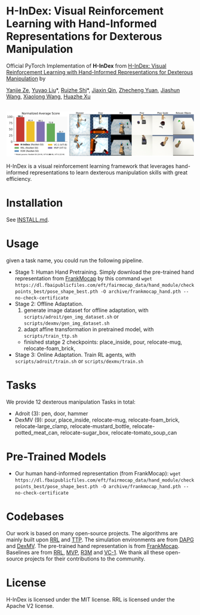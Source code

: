 # H-InDex: Visual Reinforcement Learning with Hand-Informed Representations for Dexterous Manipulation
Official PyTorch Implementation of **H-InDex** from [H-InDex: Visual Reinforcement Learning with Hand-Informed Representations for Dexterous Manipulation](https://yanjieze.com/H-InDex/) by 

[Yanjie Ze](https://yanjieze.com/), [Yuyao Liu](https://yuyaoliu.me/)\*, [Ruizhe Shi](https://srzer.github.io/)\*, [Jiaxin Qin](https://github.com/JiaxinQin0814),
[Zhecheng Yuan](https://openreview.net/profile?id=~Zhecheng_Yuan1), [Jiashun Wang](https://jiashunwang.github.io/), [Xiaolong Wang](https://xiaolonw.github.io/), [Huazhe Xu](http://hxu.rocks/)

<p align="center">
  <br><img src='teaser.png' width="600"/><br>
</p>


H-InDex is a visual reinforcement learning framework that leverages hand-informed representations to learn dexterous manipulation skills with great efficiency.

# Installation
See [INSTALL.md](INSTALL.md).

# Usage 
given a task name, you could run the following pipeline.
- Stage 1: Human Hand Pretraining. Simply download the pre-trained hand representation from [FrankMocap](https://github.com/facebookresearch/frankmocap) by this command `wget https://dl.fbaipublicfiles.com/eft/fairmocap_data/hand_module/checkpoints_best/pose_shape_best.pth -O archive/frankmocap_hand.pth --no-check-certificate`
- Stage 2: Offline Adaptation.
    1. generate image dataset for offline adaptation, with `scripts/adroit/gen_img_dataset.sh` or `scripts/dexmv/gen_img_dataset.sh`
    2. adapt affine transformation in pretrained model, with `scripts/train_ttp.sh`
    - finished statge 2 checkpoints: place_inside, pour, relocate-mug, relocate-foam_brick,
- Stage 3: Online Adaptation. Train RL agents, with `scripts/adroit/train.sh` or `scripts/dexmv/train.sh`


# Tasks
We provide 12 dexterous manipulation Tasks in total:
- Adroit (3): pen, door, hammer
- DexMV (9): pour, place_inside, relocate-mug, relocate-foam_brick, relocate-large_clamp, relocate-mustard_bottle, relocate-potted_meat_can, relocate-sugar_box, relocate-tomato_soup_can


# Pre-Trained Models
- Our human hand-informed representation (from FrankMocap): `wget https://dl.fbaipublicfiles.com/eft/fairmocap_data/hand_module/checkpoints_best/pose_shape_best.pth -O archive/frankmocap_hand.pth --no-check-certificate`




# Codebases
Our work is based on many open-source projects. The algorithms are mainly built upon [RRL](https://github.com/facebookresearch/RRL) and [TTP](https://github.com/harry11162/TTP). The simulation environments are from [DAPG](https://github.com/aravindr93/hand_dapg) and [DexMV](https://github.com/yzqin/dexmv-sim). The pre-trained hand representation is from [FrankMocap](https://github.com/facebookresearch/frankmocap). Baselines are from [RRL](https://github.com/facebookresearch/RRL), [MVP](https://github.com/ir413/mvp), [R3M](https://github.com/facebookresearch/r3m) and [VC-1](https://github.com/facebookresearch/eai-vc). We thank all these open-source projects for their contributions to the community.


# License
H-InDex is licensed under the MIT license. RRL is licensed under the Apache V2 license.


